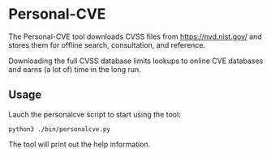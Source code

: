 # Personal-CVE
The Personal-CVE tool downloads CVSS files from https://nvd.nist.gov/
and stores them for offline search, consultation, and reference.  

Downloading the full CVSS database limits lookups to online CVE databases and 
earns (a lot of) time in the long run.

## Usage
Lauch the personalcve script to start using the tool:
```
python3 ./bin/personalcve.py
```
The tool will print out the help information.
